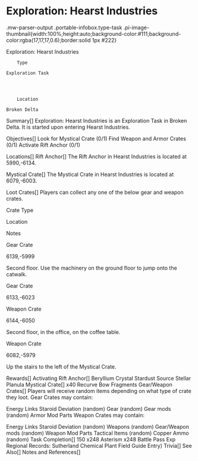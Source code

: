 # Exploration: Hearst Industries

.mw-parser-output .portable-infobox.type-task .pi-image-thumbnail{width:100%;height:auto;background-color:#111;background-color:rgba(17,17,17,0.6);border:solid 1px #222}

Exploration: Hearst Industries

	

	
		Type
	
	Exploration Task



	
		Location
	
	Broken Delta






Summary[]
Exploration: Hearst Industries is an Exploration Task in Broken Delta. It is started upon entering Hearst Industries.

Objectives[]
Look for Mystical Crate (0/1)
Find Weapon and Armor Crates (0/1)
Activate Rift Anchor (0/1)

Locations[]
Rift Anchor[]
The Rift Anchor in Hearst Industries is located at 5990,-6134.

Mystical Crate[]
The Mystical Crate in Hearst Industries is located at 6079,-6003.

Loot Crates[]
Players can collect any one of the below gear and weapon crates.



Crate Type

Location

Notes


Gear Crate

6139,-5999

Second floor. Use the machinery on the ground floor to jump onto the catwalk.


Gear Crate

6133,-6023




Weapon Crate

6144,-6050

Second floor, in the office, on the coffee table.


Weapon Crate

6082,-5979

Up the stairs to the left of the Mystical Crate.


Rewards[]
Activating Rift Anchor[]
Beryllium Crystal
Stardust Source
Stellar Planula
Mystical Crate[]
x40 Recurve Bow Fragments
Gear/Weapon Crates[]
Players will receive random items depending on what type of crate they loot.
Gear Crates may contain:

Energy Links
Staroid
Deviation (random)
Gear (random)
Gear mods (random)
Armor Mod Parts
Weapon Crates may contain:

Energy Links
Staroid
Deviation (random)
Weapons (random)
Gear/Weapon mods (random)
Weapon Mod Parts
Tactical Items (random)
Copper Ammo (random)
Task Completion[]
150
x248 Asterism
x248 Battle Pass Exp
Regional Records: Sutherland Chemical Plant Field Guide Entry)
Trivia[]
See Also[]
Notes and References[]
